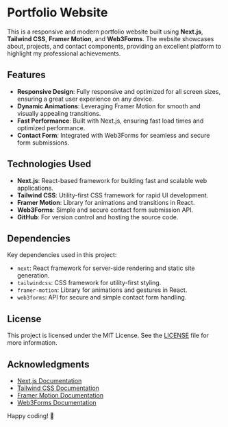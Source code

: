 # Portfolio Website

This is a responsive and modern portfolio website built using **Next.js**, **Tailwind CSS**, **Framer Motion**, and **Web3Forms**. The website showcases about, projects, and contact components, providing an excellent platform to highlight my professional achievements.

## Features

- **Responsive Design**: Fully responsive and optimized for all screen sizes, ensuring a great user experience on any device.
- **Dynamic Animations**: Leveraging Framer Motion for smooth and visually appealing transitions.
- **Fast Performance**: Built with Next.js, ensuring fast load times and optimized performance.
- **Contact Form**: Integrated with Web3Forms for seamless and secure form submissions.

## Technologies Used

- **Next.js**: React-based framework for building fast and scalable web applications.
- **Tailwind CSS**: Utility-first CSS framework for rapid UI development.
- **Framer Motion**: Library for animations and transitions in React.
- **Web3Forms**: Simple and secure contact form submission API.
- **GitHub**: For version control and hosting the source code.

## Dependencies

Key dependencies used in this project:

- `next`: React framework for server-side rendering and static site generation.
- `tailwindcss`: CSS framework for utility-first styling.
- `framer-motion`: Library for animations and gestures in React.
- `web3forms`: API for secure and simple contact form handling.

## License

This project is licensed under the MIT License. See the [LICENSE](LICENSE) file for more information.

## Acknowledgments

- [Next.js Documentation](https://nextjs.org/docs)
- [Tailwind CSS Documentation](https://tailwindcss.com/docs)
- [Framer Motion Documentation](https://www.framer.com/motion/)
- [Web3Forms Documentation](https://web3forms.com/docs)

Happy coding! 🚀
